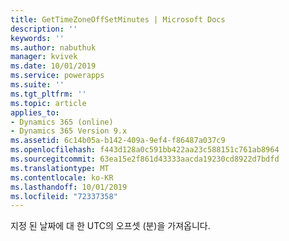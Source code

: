 ```yaml
---
title: GetTimeZoneOffSetMinutes | Microsoft Docs
description: ''
keywords: ''
ms.author: nabuthuk
manager: kvivek
ms.date: 10/01/2019
ms.service: powerapps
ms.suite: ''
ms.tgt_pltfrm: ''
ms.topic: article
applies_to:
- Dynamics 365 (online)
- Dynamics 365 Version 9.x
ms.assetid: 6c14b05a-b142-409a-9ef4-f86487a037c9
ms.openlocfilehash: f443d128a0c591bb422aa23c588151c761ab8964
ms.sourcegitcommit: 63ea15e2f861d43333aacda19230cd8922d7bdfd
ms.translationtype: MT
ms.contentlocale: ko-KR
ms.lasthandoff: 10/01/2019
ms.locfileid: "72337358"
---
```

지정 된 날짜에 대 한 UTC의 오프셋 (분)을 가져옵니다.
